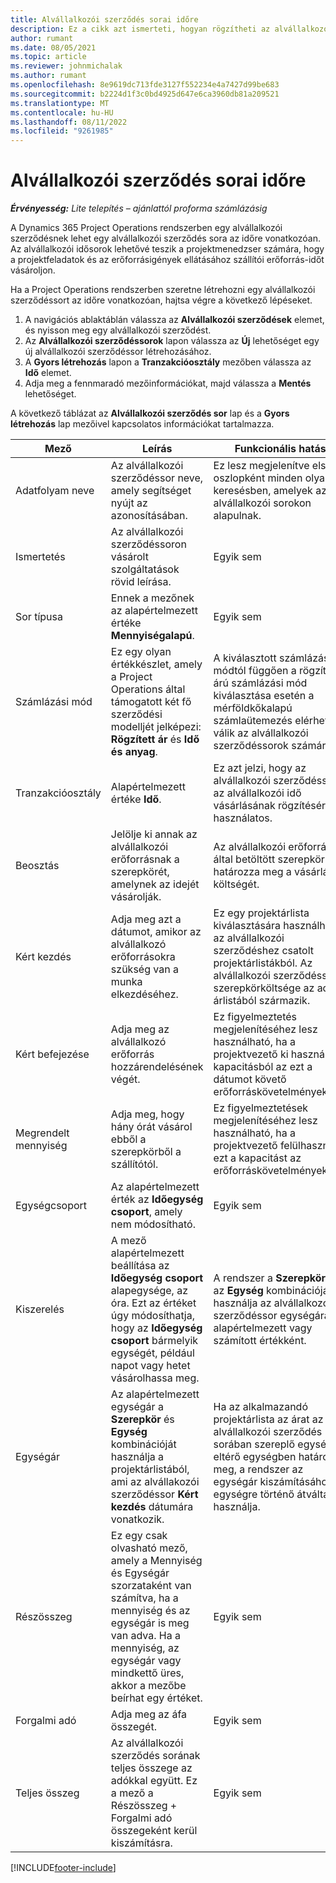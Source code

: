 ```yaml
---
title: Alvállalkozói szerződés sorai időre
description: Ez a cikk azt ismerteti, hogyan rögzítheti az alvállalkozói sorokat az időre vonatkozóan, és hogyan rögzítheti a szállítóktól való idővásárlási időt.
author: rumant
ms.date: 08/05/2021
ms.topic: article
ms.reviewer: johnmichalak
ms.author: rumant
ms.openlocfilehash: 8e9619dc713fde3127f552234e4a7427d99be683
ms.sourcegitcommit: b2224d1f3c0bd4925d647e6ca3960db81a209521
ms.translationtype: MT
ms.contentlocale: hu-HU
ms.lasthandoff: 08/11/2022
ms.locfileid: "9261985"
---
```

# <a name="subcontract-lines-for-time"></a>Alvállalkozói szerződés sorai időre

_**Érvényesség:** Lite telepítés – ajánlattól proforma számlázásig_

A Dynamics 365 Project Operations rendszerben egy alvállalkozói szerződésnek lehet egy alvállalkozói szerződés sora az időre vonatkozóan. Az alvállalkozói idősorok lehetővé teszik a projektmenedzser számára, hogy a projektfeladatok és az erőforrásigények ellátásához szállítói erőforrás-időt vásároljon.

Ha a Project Operations rendszerben szeretne létrehozni egy alvállalkozói szerződéssort az időre vonatkozóan, hajtsa végre a következő lépéseket.

1. A navigációs ablaktáblán válassza az **Alvállalkozói szerződések** elemet, és nyisson meg egy alvállalkozói szerződést.
2. Az **Alvállalkozói szerződéssorok** lapon válassza az **Új** lehetőséget egy új alvállalkozói szerződéssor létrehozásához.
3. A **Gyors létrehozás** lapon a **Tranzakcióosztály** mezőben válassza az **Idő** elemet.
4. Adja meg a fennmaradó mezőinformációkat, majd válassza a **Mentés** lehetőséget.

  A következő táblázat az **Alvállalkozói szerződés sor** lap és a **Gyors létrehozás** lap mezőivel kapcsolatos információkat tartalmazza.

| **Mező** | **Leírás** | **Funkcionális hatás** |
| --- | --- | --- |
| Adatfolyam neve | Az alvállalkozói szerződéssor neve, amely segítséget nyújt az azonosításában. | Ez lesz megjelenítve első oszlopként minden olyan keresésben, amelyek az alvállalkozói sorokon alapulnak. |
| Ismertetés | Az alvállalkozói szerződéssoron vásárolt szolgáltatások rövid leírása. |Egyik sem |
| Sor típusa |   Ennek a mezőnek az alapértelmezett értéke **Mennyiségalapú**.| Egyik sem |
| Számlázási mód | Ez egy olyan értékkészlet, amely a Project Operations által támogatott két fő szerződési modelljét jelképezi: **Rögzített ár** és **Idő és anyag**. | A kiválasztott számlázási módtól függően a rögzített árú számlázási mód kiválasztása esetén a mérföldkőkalapú számlaütemezés elérhetővé válik az alvállalkozói szerződéssorok számára. |
| Tranzakcióosztály | Alapértelmezett értéke **Idő**. | Ez azt jelzi, hogy az alvállalkozói szerződéssor az alvállalkozói idő vásárlásának rögzítésére használatos. |
| Beosztás | Jelölje ki annak az alvállalkozói erőforrásnak a szerepkörét, amelynek az idejét vásárolják. | Az alvállalkozói erőforrások által betöltött szerepkör határozza meg a vásárlás költségét. |
| Kért kezdés | Adja meg azt a dátumot, amikor az alvállalkozó erőforrásokra szükség van a munka elkezdéséhez. | Ez egy projektárlista kiválasztására használható az alvállalkozói szerződéshez csatolt projektárlistákból. Az alvállalkozói szerződéssor szerepkörköltsége az adott árlistából származik. |
| Kért befejezése | Adja meg az alvállalkozó erőforrás hozzárendelésének végét. | Ez figyelmeztetés megjelenítéséhez lesz használható, ha a projektvezető ki használ a kapacitásból az ezt a dátumot követő erőforráskövetelményekhez. |
| Megrendelt mennyiség | Adja meg, hogy hány órát vásárol ebből a szerepkörből a szállítótól. | Ez figyelmeztetések megjelenítéséhez lesz használható, ha a projektvezető felülhasználja ezt a kapacitást az erőforráskövetelményekhez. |
| Egységcsoport | Az alapértelmezett érték az **Időegység csoport**, amely nem módosítható. | Egyik sem|
| Kiszerelés | A mező alapértelmezett beállítása az **Időegység csoport** alapegysége, az óra. Ezt az értéket úgy módosíthatja, hogy az **Időegység csoport** bármelyik egységét, például napot vagy hetet vásárolhassa meg. | A rendszer a **Szerepkör** és az **Egység** kombinációját használja az alvállalkozói szerződéssor egységárának alapértelmezett vagy számított értékként. |
| Egységár | Az alapértelmezett egységár a **Szerepkör** és **Egység** kombinációját használja a projektárlistából, ami az alvállakozói szerződéssor **Kért kezdés** dátumára vonatkozik. | Ha az alkalmazandó projektárlista az árat az alvállalkozói szerződés sorában szereplő egységtől eltérő egységben határozza meg, a rendszer az egységár kiszámításához az egységre történő átváltást használja. |
| Részösszeg |    Ez egy csak olvasható mező, amely a Mennyiség és Egységár szorzataként van számítva, ha a mennyiség és az egységár is meg van adva. Ha a mennyiség, az egységár vagy mindkettő üres, akkor a mezőbe beírhat egy értéket. | Egyik sem|
| Forgalmi adó |   Adja meg az áfa összegét. |Egyik sem |
| Teljes összeg | Az alvállalkozói szerződés sorának teljes összege az adókkal együtt. Ez a mező a Részösszeg + Forgalmi adó összegeként kerül kiszámításra.|Egyik sem |

[!INCLUDE[footer-include](../../includes/footer-banner.md)]
